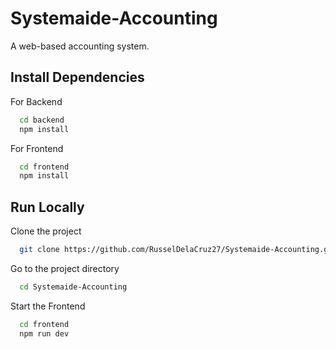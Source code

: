 
# Systemaide-Accounting
A web-based accounting system.

## Install Dependencies

For Backend

```bash
  cd backend
  npm install
```

For Frontend

```bash
  cd frontend
  npm install
```
## Run Locally

Clone the project

```bash
  git clone https://github.com/RusselDelaCruz27/Systemaide-Accounting.git
```

Go to the project directory

```bash
  cd Systemaide-Accounting
```

Start the Frontend

```bash
  cd frontend
  npm run dev
```


